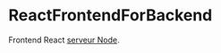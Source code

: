 # ReactFrontendForBackend

Frontend React [serveur Node](https://github.com/Pasot01/ReactNodeServer).

